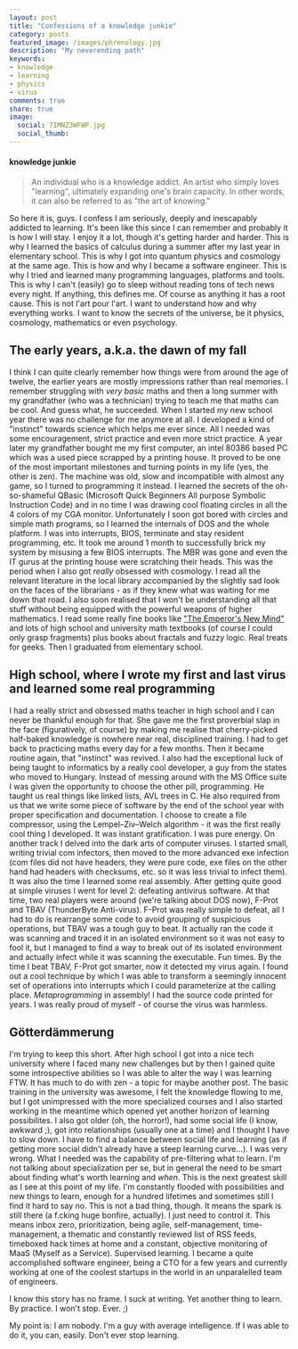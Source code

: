 ```yaml
---
layout: post
title: "Confessions of a knowledge junkie"
category: posts
featured_image: /images/phrenology.jpg
description: "My neverending path"
keywords:
- knowledge
- learning
- physics
- virus
comments: true
share: true
image:
  social: 7IMNZ3WFWP.jpg
  social_thumb: 
---
```


#### knowledge junkie 
> An individual who is a knowledge addict. An artist who simply loves "learning", ultimately expanding one's brain capacity. In other words, it can also be referred to as "the art of knowing."  

So here it is, guys. I confess I am seriously, deeply and inescapably addicted to learning. It's been like this since I can remember and probably it is how I will stay. I enjoy it a lot, though it's getting harder and harder. 
This is why I learned the basics of calculus during a summer after my last year in elementary school. This is why I got into quantum physics and cosmology at the same age. This is how and why I became a software engineer. This is why I tried and learned many programming languages, platforms and tools. This is why I can't (easily) go to sleep without reading tons of tech news every night. If anything, this defines me. Of course as anything it has a root cause. This is not l'art pour l'art. I want to understand how and why everything works. I want to know the secrets of the universe, be it physics, cosmology, mathematics or even psychology.  
    
  
  



## The early years, a.k.a. the dawn of my fall
I think I can quite clearly remember how things were from around the age of twelve, the earlier years are mostly impressions rather than real memories. I remember struggling with _very basic_ maths and then a long summer with my grandfather (who was a technician) trying to teach me that maths can be cool. And guess what, he succeeded. When I started my new school year there was no challenge for me anymore at all. I developed a kind of "instinct" towards science which helps me ever since. All I needed was some encouragement, strict practice and even more strict practice. A year later my grandfather bought me my first computer, an intel 80386 based PC which was a used piece scrapped by a printing house. It proved to be one of the most important milestones and turning points in my life (yes, the other is zen). The machine was old, slow and incompatible with almost any game, so I turned to programming it instead. I learned the secrets of the oh-so-shameful QBasic (Microsoft Quick Beginners All purpose Symbolic Instruction Code) and in no time I was drawing cool floating circles in all the 4 colors of my CGA monitor. Unfortunately I soon got bored with circles and simple math programs, so I learned the internals of DOS and the whole platform. I was into interrupts, BIOS, terminate and stay resident programming, etc. It took me around 1 month to successfully brick my system by misusing a few BIOS interrupts. The MBR was gone and even the IT gurus at the printing house were scratching their heads. 
This was the period when I also got _really_ obsessed with cosmology. I read all the relevant literature in the local library accompanied by the slightly sad look on the faces of the librarians - as if they knew what was waiting for me down that road. I also soon realised that I won't be understanding all that stuff without being equipped with the powerful weapons of higher mathematics. I read some really fine books like ["The Emperor's New Mind"](http://en.wikipedia.org/wiki/The_Emperor's_New_Mind) and lots of high school and university math textbooks (of course I could only grasp fragments) plus books about fractals and fuzzy logic. Real treats for geeks. Then I graduated from elementary school. 

## High school, where I wrote my first and last virus and learned some real programming
I had a really strict and obsessed maths teacher in high school and I can never be thankful enough for that. She gave me the first proverbial slap in the face (figuratively, of course) by making me realise that cherry-picked half-baked knowledge is nowhere near real, disciplined training. I had to get back to practicing maths every day for a few months. Then it became routine again, that "instinct" was revived. I also had the exceptional luck of being taught to informatics by a really cool developer, a guy from the states who moved to Hungary. Instead of messing around with the MS Office suite I was given the opportunity to choose the other pill, programming. He taught us real things like linked lists, AVL trees in C. He also required from us that we write some piece of software by the end of the school year with proper specification and documentation. I choose to create a file compressor, using the Lempel–Ziv–Welch algorithm - it was the first really cool thing I developed. It was instant gratification. I was pure energy. On another track I delved into the dark arts of computer viruses. I started small, writing trivial com infectors, then moved to the more advanced exe infection (com files did not have headers, they were pure code, exe files on the other hand had headers with checksums, etc. so it was less trivial to infect them). It was also the time I learned some real assembly. After getting quite good at simple viruses I went for level 2: defeating antivirus software. At that time, two real players were around (we're talking about DOS now), F-Prot and TBAV (ThunderByte Anti-virus). F-Prot was really simple to defeat, all I had to do is rearrange some code to avoid grouping of suspicious operations, but TBAV was a tough guy to beat. It actually ran the code it was scanning and traced it in an isolated environment so it was not easy to fool it, but I managed to find a way to break out of its isolated environment and actually infect while it was scanning the executable. Fun times. By the time I beat TBAV, F-Prot got smarter, now it detected my virus again. I found out a cool technique by which I was able to transform a seemingly innocent set of operations into interrupts which I could parameterize at the calling place. _Metaprogramming_ in assembly! I had the source code printed for years. I was really proud of myself - of course the virus was harmless. 

## Götterdämmerung
I'm trying to keep this short. After high school I got into a nice tech university where I faced many new challenges but by then I gained quite some introspective abilities so I was able to alter the way I was learning FTW. It has much to do with zen - a topic for maybe another post. The basic training in the university was awesome, I felt the knowledge flowing to me, but I got unimpressed with the more specialized courses and I also started working in the meantime which opened yet another horizon of learning possibilites. 
I also got older (oh, the horror!), had some social life (I know, awkward ;), got into relationships (usually one at a time) and I thought I have to slow down. I have to find a balance between social life and learning (as if getting more social didn't already have a steep learning curve...). I was very wrong. What I needed was the capability of pre-filtering what to learn. I'm not talking about specialization per se, but in general the need to be smart about finding what's worth learning and _when_. This is the next greatest skill as I see at this point of my life. I'm constantly flooded with possibilities and new things to learn, enough for a hundred lifetimes and sometimes still I find it hard to say no. This is not a bad thing, though. It means the spark is still there (a f.cking huge bonfire, actually). I just need to control it. This means inbox zero, prioritization, being agile, self-management, time-management, a thematic and constantly reviewed list of RSS feeds, timeboxed hack times at home and a constant, objective monitoring of MaaS (Myself as a Service). Supervised learning. I became a quite accomplished software engineer, being a CTO for a few years and currently working at one of the coolest startups in the world in an unparalelled team of engineers.

I know this story has no frame. I suck at writing. Yet another thing to learn. By practice. I won't stop. Ever. ;)

My point is: I am nobody. I'm a guy with average intelligence. If I was able to do it, you can, easily. Don't ever stop learning.


